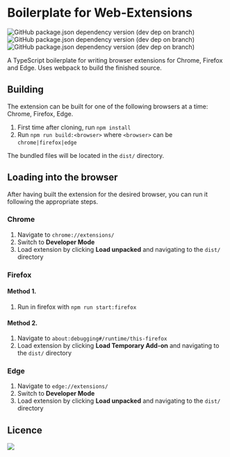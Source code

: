 # Boilerplate for Web-Extensions
![GitHub package.json dependency version (dev dep on branch)](https://img.shields.io/github/package-json/dependency-version/tihawk/browser-extension-boilerplate/dev/webextension-polyfill?style=flat-square) ![GitHub package.json dependency version (dev dep on branch)](https://img.shields.io/github/package-json/dependency-version/tihawk/browser-extension-boilerplate/dev/typescript?style=flat-square) ![GitHub package.json dependency version (dev dep on branch)](https://img.shields.io/github/package-json/dependency-version/tihawk/browser-extension-boilerplate/dev/webpack?style=flat-square)

A TypeScript boilerplate for writing browser extensions for Chrome, Firefox and Edge. Uses webpack to build the finished source.

## Building

The extension can be built for one of the following browsers at a time: Chrome, Firefox, Edge.
1. First time after cloning, run `npm install`
2. Run `npm run build:<browser>` where `<browser>` can be `chrome|firefox|edge`

The bundled files will be located in the `dist/` directory.

## Loading into the browser
After having built the extension for the desired browser, you can run it following the appropriate steps.

### Chrome
1. Navigate to `chrome://extensions/`
2. Switch to **Developer Mode**
3. Load extension by clicking **Load unpacked** and navigating to the `dist/` directory

### Firefox
#### Method 1.
1. Run in firefox with `npm run start:firefox`
#### Method 2.
1. Navigate to `about:debugging#/runtime/this-firefox`
2. Load extension by clicking **Load Temporary Add-on** and navigating to the `dist/` directory

### Edge
1. Navigate to `edge://extensions/`
2. Switch to **Developer Mode**
3. Load extension by clicking **Load unpacked** and navigating to the `dist/` directory

## Licence
<img src="https://img.shields.io/github/license/tihawk/browser-extension-boilerplate?style=flat-square"/>
